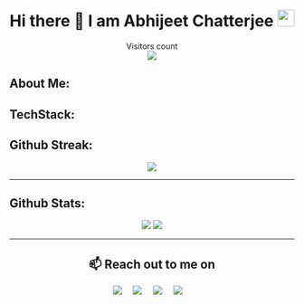 <!--
**abhijeet007rocks8/abhijeet007rocks8** is a ✨ _special_ ✨ repository because its `README.md` (this file) appears on your GitHub profile.

Here are some ideas to get you started:

- 🔭 I’m currently working on ... DSA
- 🌱 I’m currently learning ... React and Django
- 👯 I’m looking to collaborate on ... anything 
- 🤔 I’m looking for help with ... everything
- 💬 Ask me about ... 
- 📫 How to reach me: ...
- 😄 Pronouns: ... he/him
- ⚡ Fun fact: ... 
-->



<h1 align="center">Hi there 👋 I am  Abhijeet Chatterjee  <img src="https://emoji.slack-edge.com/T0172CCPGUW/party-blob/d7253707fa13e9ee.gif" width="30"/></h1>
<p align="center"> 
  Visitors count<br>
  <img src="https://profile-counter.glitch.me/abhijeet007rocks8/count.svg" />
</p>


## **About Me:**

## **TechStack:**

## **Github Streak:**
<p align = "center">
  <img src = "https://github-readme-streak-stats.herokuapp.com/?user=abhijeet007rocks8&line_height=40&theme=dark">
</p>

---

## **Github Stats:**

<p align="center">
  
  <img src="https://github-readme-stats.vercel.app/api?username=abhijeet007rocks8&hide=stars&show_icons=true&line_height=48&theme=dark">
  <img src="https://github-readme-stats.vercel.app/api/top-langs/?username=abhijeet007rocks8&count_private=true&line_height=40&theme=dark">

</p>

---

 <h2 align="center">📫 Reach out to me on</h2>
  <p align="center">
    <a target="_blank"href="https://www.linkedin.com/in/abhijeet-chatterjee-445aa2195"><img src="https://img.shields.io/badge/linkedin-%230077B5.svg?&style=for-the-badge&logo=linkedin&logoColor=white" /></a>&nbsp;&nbsp;&nbsp;&nbsp;
    <a target="_blank"href="https://twitter.com/Abhijee58090064"><img src="https://img.shields.io/badge/twitter-%231DA1F2.svg?&style=for-the-badge&logo=twitter&logoColor=white" /></a>&nbsp;&nbsp;&nbsp;&nbsp;
    <a href="mailto:abhijeet007rocks8@gmail.com?subject=Hey%20Abhijeet,%20From%20Github"><img src="https://img.shields.io/badge/gmail-%23D14836.svg?&style=for-the-badge&logo=gmail&logoColor=white" /></a>&nbsp;&nbsp;&nbsp;&nbsp;
<a href="https://abhijeet-chatterjee2019.medium.com/"><img src="https://img.shields.io/badge/medium-%ffffff.svg?&style=for-the-badge&logo=medium&logoColor=white" /></a>&nbsp;&nbsp;&nbsp;&nbsp;

</p>
